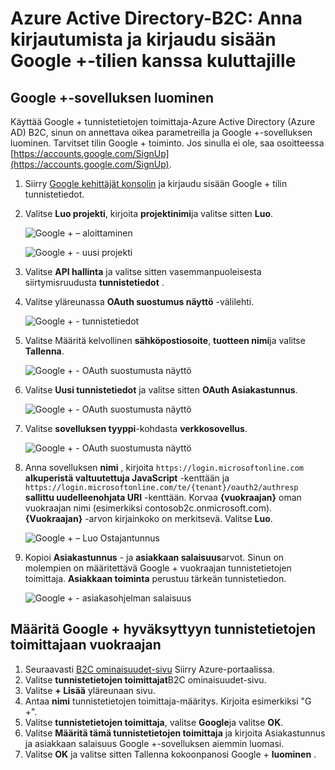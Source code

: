 <properties
    pageTitle="Azure Active Directory-B2C: Google + määritys | Microsoft Azure"
    description="Anna kirjautumista ja kirjaudu sisään kuluttajille sovellukset, jotka on suojattu Azure Active Directory-B2C Google +-tilien kanssa."
    services="active-directory-b2c"
    documentationCenter=""
    authors="swkrish"
    manager="mbaldwin"
    editor="bryanla"/>

<tags
    ms.service="active-directory-b2c"
    ms.workload="identity"
    ms.tgt_pltfrm="na"
    ms.devlang="na"
    ms.topic="article"
    ms.date="07/24/2016"
    ms.author="swkrish"/>

# <a name="azure-active-directory-b2c-provide-sign-up-and-sign-in-to-consumers-with-google-accounts"></a>Azure Active Directory-B2C: Anna kirjautumista ja kirjaudu sisään Google +-tilien kanssa kuluttajille

## <a name="create-a-google-application"></a>Google +-sovelluksen luominen

Käyttää Google + tunnistetietojen toimittaja-Azure Active Directory (Azure AD) B2C, sinun on annettava oikea parametreilla ja Google +-sovelluksen luominen. Tarvitset tilin Google + toiminto. Jos sinulla ei ole, saa osoitteessa [https://accounts.google.com/SignUp](https://accounts.google.com/SignUp).

1. Siirry [Google kehittäjät konsolin](https://console.developers.google.com/) ja kirjaudu sisään Google + tilin tunnistetiedot.
2. Valitse **Luo projekti**, kirjoita **projektinimi**ja valitse sitten **Luo**.

    ![Google + – aloittaminen](./media/active-directory-b2c-setup-goog-app/google-get-started.png)

    ![Google + - uusi projekti](./media/active-directory-b2c-setup-goog-app/google-new-project.png)

3. Valitse **API hallinta** ja valitse sitten vasemmanpuoleisesta siirtymisruudusta **tunnistetiedot** .
4. Valitse yläreunassa **OAuth suostumus näyttö** -välilehti.

    ![Google + - tunnistetiedot](./media/active-directory-b2c-setup-goog-app/google-add-cred.png)

5. Valitse Määritä kelvollinen **sähköpostiosoite**, **tuotteen nimi**ja valitse **Tallenna**.

    ![Google + - OAuth suostumusta näyttö](./media/active-directory-b2c-setup-goog-app/google-consent-screen.png)

6. Valitse **Uusi tunnistetiedot** ja valitse sitten **OAuth Asiakastunnus**.

    ![Google + - OAuth suostumusta näyttö](./media/active-directory-b2c-setup-goog-app/google-add-oauth2-client-id.png)

7. Valitse **sovelluksen tyyppi**-kohdasta **verkkosovellus**.

    ![Google + - OAuth suostumusta näyttö](./media/active-directory-b2c-setup-goog-app/google-web-app.png)

8. Anna sovelluksen **nimi** , kirjoita `https://login.microsoftonline.com` **alkuperistä valtuutettuja JavaScript** -kenttään ja `https://login.microsoftonline.com/te/{tenant}/oauth2/authresp` **sallittu uudelleenohjata URI** -kenttään. Korvaa **{vuokraajan}** oman vuokraajan nimi (esimerkiksi contosob2c.onmicrosoft.com). **{Vuokraajan}** -arvon kirjainkoko on merkitsevä. Valitse **Luo**.

    ![Google + – Luo Ostajantunnus](./media/active-directory-b2c-setup-goog-app/google-create-client-id.png)

9. Kopioi **Asiakastunnus** - ja **asiakkaan salaisuus**arvot. Sinun on molempien on määritettävä Google + vuokraajan tunnistetietojen toimittaja. **Asiakkaan toiminta** perustuu tärkeän tunnistetiedon.

    ![Google + - asiakasohjelman salaisuus](./media/active-directory-b2c-setup-goog-app/google-client-secret.png)

## <a name="configure-google-as-an-identity-provider-in-your-tenant"></a>Määritä Google + hyväksyttyyn tunnistetietojen toimittajaan vuokraajan

1. Seuraavasti [B2C ominaisuudet-sivu](active-directory-b2c-app-registration.md#navigate-to-the-b2c-features-blade) Siirry Azure-portaalissa.
2. Valitse **tunnistetietojen toimittajat**B2C ominaisuudet-sivu.
3. Valitse **+ Lisää** yläreunaan sivu.
4. Antaa **nimi** tunnistetietojen toimittaja-määritys. Kirjoita esimerkiksi "G +".
5. Valitse **tunnistetietojen toimittaja**, valitse **Google**ja valitse **OK**.
6. Valitse **Määritä tämä tunnistetietojen toimittaja** ja kirjoita Asiakastunnus ja asiakkaan salaisuus Google +-sovelluksen aiemmin luomasi.
7. Valitse **OK** ja valitse sitten Tallenna kokoonpanosi Google + **luominen** .
